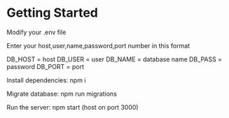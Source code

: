 # Getting Started 

Modify your .env file

Enter your host,user,name,password,port number in this format

DB_HOST = host
DB_USER = user 
DB_NAME = database name
DB_PASS = password
DB_PORT = port

 Install dependencies: npm i
 
 Migrate database: npm run migrations
 
 Run the server: npm start (host on port 3000)
